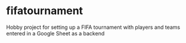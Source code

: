 # fifatournament
Hobby project for setting up a FIFA tournament with players and teams entered in a Google Sheet as a backend

